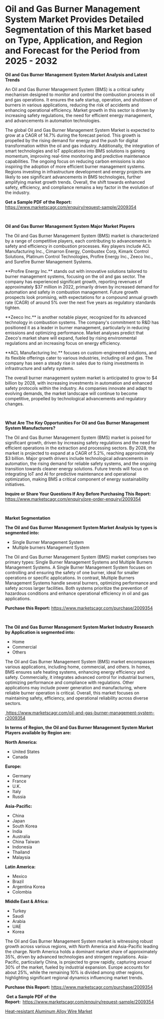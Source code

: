 <p><h1>Oil and Gas Burner Management System Market Provides Detailed Segmentation of this Market based on Type, Application, and Region and Forecast for the Period from 2025 - 2032</h1></p><p><strong>Oil and Gas Burner Management System Market Analysis and Latest Trends</strong></p>
<p><p>An Oil and Gas Burner Management System (BMS) is a critical safety mechanism designed to monitor and control the combustion process in oil and gas operations. It ensures the safe startup, operation, and shutdown of burners in various applications, reducing the risk of accidents and enhancing operational efficiency. Market growth in this sector is driven by increasing safety regulations, the need for efficient energy management, and advancements in automation technologies.</p><p>The global Oil and Gas Burner Management System Market is expected to grow at a CAGR of 14.7% during the forecast period. This growth is propelled by the rising demand for energy and the push for digital transformation within the oil and gas industry. Additionally, the integration of smart technologies and IoT applications into BMS solutions is gaining momentum, improving real-time monitoring and predictive maintenance capabilities. The ongoing focus on reducing carbon emissions is also inspiring the adoption of more efficient burner management systems. Regions investing in infrastructure development and energy projects are likely to see significant advancements in BMS technologies, further amplifying market growth trends. Overall, the shift towards enhanced safety, efficiency, and compliance remains a key factor in the evolution of the industry.</p></p>
<p><strong>Get a Sample PDF of the Report:&nbsp;</strong> <a href="https://www.marketscagr.com/enquiry/request-sample/2009354?utm_campaign=2487&utm_medium=2&utm_source=Github&utm_content=ia&utm_term=14022025&utm_id=oil-and-gas-burner-management-system">https://www.marketscagr.com/enquiry/request-sample/2009354</a></p>
<p>&nbsp;</p>
<p><strong>Oil and Gas Burner Management System Major Market Players</strong></p>
<p><p>The Oil and Gas Burner Management System (BMS) market is characterized by a range of competitive players, each contributing to advancements in safety and efficiency in combustion processes. Key players include ACL Manufacturing Inc., Cimarron Energy, Combustex Corp, Kimark Control Solutions, Platinum Control Technologies, Profire Energy Inc., Zeeco Inc., and Surefire Burner Management Systems.</p><p>**Profire Energy Inc.** stands out with innovative solutions tailored to burner management systems, focusing on the oil and gas sector. The company has experienced significant growth, reporting revenues of approximately $37 million in 2022, primarily driven by increased demand for automation and safety in combustion management. Future growth prospects look promising, with expectations for a compound annual growth rate (CAGR) of around 5% over the next five years as regulatory standards tighten.</p><p>**Zeeco Inc.** is another notable player, recognized for its advanced technology in combustion systems. The company's commitment to R&D has positioned it as a leader in burner management, particularly in reducing emissions and optimizing performance. Market analyses predict that Zeeco's market share will expand, fueled by rising environmental regulations and an increasing focus on energy efficiency.</p><p>**ACL Manufacturing Inc.** focuses on custom-engineered solutions, and its flexible offerings cater to various industries, including oil and gas. The company has seen a steady rise in sales due to rising investments in infrastructure and safety systems. </p><p>The overall burner management system market is anticipated to grow to $4 billion by 2028, with increasing investments in automation and enhanced safety protocols within the industry. As companies innovate and adapt to evolving demands, the market landscape will continue to become competitive, propelled by technological advancements and regulatory changes.</p></p>
<p>&nbsp;</p>
<p><strong>What Are The Key Opportunities For Oil and Gas Burner Management System Manufacturers?</strong></p>
<p><p>The Oil and Gas Burner Management System (BMS) market is poised for significant growth, driven by increasing safety regulations and the need for efficient operations in the extraction and processing sectors. By 2028, the market is projected to expand at a CAGR of 5.2%, reaching approximately $3 billion. Major growth drivers include technological advancements in automation, the rising demand for reliable safety systems, and the ongoing transition towards cleaner energy solutions. Future trends will focus on integrating IoT and AI for predictive maintenance and operational optimization, making BMS a critical component of energy sustainability initiatives.</p></p>
<p><strong>Inquire or Share Your Questions If Any Before Purchasing This Report:</strong> <a href="https://www.marketscagr.com/enquiry/pre-order-enquiry/2009354?utm_campaign=2487&utm_medium=2&utm_source=Github&utm_content=ia&utm_term=14022025&utm_id=oil-and-gas-burner-management-system">https://www.marketscagr.com/enquiry/pre-order-enquiry/2009354</a></p>
<p>&nbsp;</p>
<p><strong>Market Segmentation</strong></p>
<p><strong>The Oil and Gas Burner Management System Market Analysis by types is segmented into:</strong></p>
<p><ul><li>Single Burner Management System</li><li>Multiple burners Management System</li></ul></p>
<p><p>The Oil and Gas Burner Management System (BMS) market comprises two primary types: Single Burner Management Systems and Multiple Burners Management Systems. A Single Burner Management System focuses on controlling and ensuring the safety of one burner, ideal for smaller operations or specific applications. In contrast, Multiple Burners Management Systems handle several burners, optimizing performance and safety across larger facilities. Both systems prioritize the prevention of hazardous conditions and enhance operational efficiency in oil and gas applications.</p></p>
<p><strong>Purchase this Report:&nbsp;</strong><a href="https://www.marketscagr.com/purchase/2009354?utm_campaign=2487&utm_medium=2&utm_source=Github&utm_content=ia&utm_term=14022025&utm_id=oil-and-gas-burner-management-system">https://www.marketscagr.com/purchase/2009354</a></p>
<p>&nbsp;</p>
<p><strong>The Oil and Gas Burner Management System Market Industry Research by Application is segmented into:</strong></p>
<p><ul><li>Home</li><li>Commercial</li><li>Others</li></ul></p>
<p><p>The Oil and Gas Burner Management System (BMS) market encompasses various applications, including home, commercial, and others. In homes, BMS ensures safe heating systems, enhancing energy efficiency and safety. Commercially, it integrates advanced control for industrial burners, optimizing performance and compliance with regulations. Other applications may include power generation and manufacturing, where reliable burner operation is critical. Overall, this market focuses on maintaining safety, efficiency, and operational reliability across diverse sectors.</p></p>
<p><a href="https://www.marketscagr.com/oil-and-gas-burner-management-system-r2009354?utm_campaign=2487&utm_medium=2&utm_source=Github&utm_content=ia&utm_term=14022025&utm_id=oil-and-gas-burner-management-system">&nbsp;https://www.marketscagr.com/oil-and-gas-burner-management-system-r2009354</a></p>
<p><strong>In terms of Region, the Oil and Gas Burner Management System Market Players available by Region are:</strong></p>
<p>
    <p> <strong> North America: </strong>
        <ul>
            <li>United States</li>
            <li>Canada</li>
        </ul>
        </p> 
    <p> <strong> Europe: </strong>
        <ul>
            <li>Germany</li>
            <li>France</li>
            <li>U.K.</li>
            <li>Italy</li>
            <li>Russia</li>
        </ul>
        </p> 
    <p> <strong> Asia-Pacific: </strong>
        <ul>
            <li>China</li>
            <li>Japan</li>
            <li>South Korea</li>
            <li>India</li>
            <li>Australia</li>
            <li>China Taiwan</li>
            <li>Indonesia</li>
            <li>Thailand</li>
            <li>Malaysia</li>
        </ul>
        </p> 
    <p> <strong> Latin America: </strong>
        <ul>
            <li>Mexico</li>
            <li>Brazil</li>
            <li>Argentina Korea</li>
            <li>Colombia</li>
        </ul>
        </p> 
    <p> <strong> Middle East & Africa: </strong>
        <ul>
            <li>Turkey</li>
            <li>Saudi</li>
            <li>Arabia</li>
            <li>UAE</li>
            <li>Korea</li>
        </ul>
    </p>
    </p>
<p><p>The Oil and Gas Burner Management System market is witnessing robust growth across various regions, with North America and Asia-Pacific leading the charge. North America holds a dominant market share of approximately 35%, driven by advanced technologies and stringent regulations. Asia-Pacific, particularly China, is projected to grow rapidly, capturing around 30% of the market, fueled by industrial expansion. Europe accounts for about 25%, while the remaining 10% is divided among other regions, highlighting significant regional dynamics influencing market trends.</p></p>
<p><strong>Purchase this Report: </strong><a href="https://www.marketscagr.com/purchase/2009354?utm_campaign=2487&utm_medium=2&utm_source=Github&utm_content=ia&utm_term=14022025&utm_id=oil-and-gas-burner-management-system">https://www.marketscagr.com/purchase/2009354</a></p>
<p>&nbsp;<strong>Get a Sample PDF of the Report:&nbsp;&nbsp;</strong><a href="https://www.marketscagr.com/enquiry/request-sample/2009354?utm_campaign=2487&utm_medium=2&utm_source=Github&utm_content=ia&utm_term=14022025&utm_id=oil-and-gas-burner-management-system">https://www.marketscagr.com/enquiry/request-sample/2009354</a></p>
<p><strong></strong></p>
<p><p><a href="https://github.com/ccreola81/Market-Research-Report-List-1/blob/main/heat-resistant-aluminum-alloy-wire-market.md?utm_campaign=2487&utm_medium=2&utm_source=Github&utm_content=ia&utm_term=14022025&utm_id=oil-and-gas-burner-management-system">Heat-resistant Aluminum Alloy Wire Market</a></p></p>
